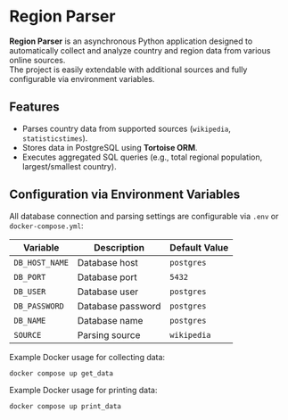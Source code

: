 # Region Parser

**Region Parser** is an asynchronous Python application designed to automatically collect and analyze country and region
data from various online sources.  
The project is easily extendable with additional sources and fully configurable via environment variables.

## Features

- Parses country data from supported sources (`wikipedia`, `statisticstimes`).
- Stores data in PostgreSQL using **Tortoise ORM**.
- Executes aggregated SQL queries (e.g., total regional population, largest/smallest country).

## Configuration via Environment Variables

All database connection and parsing settings are configurable via `.env` or `docker-compose.yml`:

| Variable       | Description       | Default Value |
|----------------|-------------------|---------------|
| `DB_HOST_NAME` | Database host     | `postgres`    |
| `DB_PORT`      | Database port     | `5432`        |
| `DB_USER`      | Database user     | `postgres`    |
| `DB_PASSWORD`  | Database password | `postgres`    |
| `DB_NAME`      | Database name     | `postgres`    |
| `SOURCE`       | Parsing source    | `wikipedia`   |

Example Docker usage for collecting data:

```bash
docker compose up get_data
```

Example Docker usage for printing data:

```bash
docker compose up print_data
```